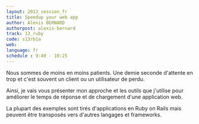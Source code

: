 ```yaml
---
layout: 2013_session_fr
title: Speedup your web app
author: Alexis BERNARD
authorpost: alexis-bernard
track: 13_ruby
code: s13rb1a
web:
language: fr
schedule : 9:40 - 10:25
---
```


Nous sommes de moins en moins patients. Une demie seconde d'attente en trop et c'est souvent un client ou un utilisateur de perdu.

Ainsi, je vais vous présenter mon approche et les outils que j'utilise pour améliorer le temps de réponse et de chargement d'une application web.

La plupart des exemples sont tirés d'applications en Ruby on Rails mais peuvent être transposés vers d'autres langages et frameworks.
